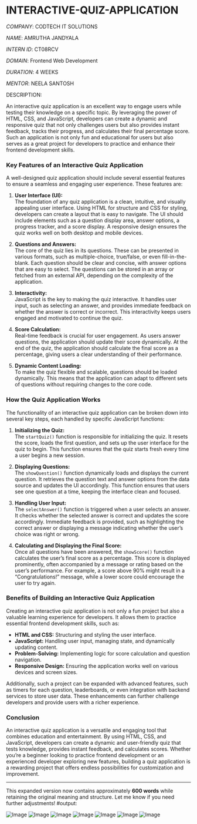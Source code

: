 # INTERACTIVE-QUIZ-APPLICATION

*COMPANY*: CODTECH IT SOLUTIONS

*NAME*: AMRUTHA JANDYALA

*INTERN ID*: CT08RCV

*DOMAIN*: Frontend Web Development

*DURATION*: 4 WEEKS

*MENTOR*: NEELA SANTOSH

DESCRIPTION:

An interactive quiz application is an excellent way to engage users while testing their knowledge on a specific topic. By leveraging the power of HTML, CSS, and JavaScript, developers can create a dynamic and responsive quiz that not only challenges users but also provides instant feedback, tracks their progress, and calculates their final percentage score. Such an application is not only fun and educational for users but also serves as a great project for developers to practice and enhance their frontend development skills.

### Key Features of an Interactive Quiz Application

A well-designed quiz application should include several essential features to ensure a seamless and engaging user experience. These features are:

1. **User Interface (UI):**  
   The foundation of any quiz application is a clean, intuitive, and visually appealing user interface. Using HTML for structure and CSS for styling, developers can create a layout that is easy to navigate. The UI should include elements such as a question display area, answer options, a progress tracker, and a score display. A responsive design ensures the quiz works well on both desktop and mobile devices.

2. **Questions and Answers:**  
   The core of the quiz lies in its questions. These can be presented in various formats, such as multiple-choice, true/false, or even fill-in-the-blank. Each question should be clear and concise, with answer options that are easy to select. The questions can be stored in an array or fetched from an external API, depending on the complexity of the application.

3. **Interactivity:**  
   JavaScript is the key to making the quiz interactive. It handles user input, such as selecting an answer, and provides immediate feedback on whether the answer is correct or incorrect. This interactivity keeps users engaged and motivated to continue the quiz.

4. **Score Calculation:**  
   Real-time feedback is crucial for user engagement. As users answer questions, the application should update their score dynamically. At the end of the quiz, the application should calculate the final score as a percentage, giving users a clear understanding of their performance.

5. **Dynamic Content Loading:**  
   To make the quiz flexible and scalable, questions should be loaded dynamically. This means that the application can adapt to different sets of questions without requiring changes to the core code.

### How the Quiz Application Works

The functionality of an interactive quiz application can be broken down into several key steps, each handled by specific JavaScript functions:

1. **Initializing the Quiz:**  
   The `startQuiz()` function is responsible for initializing the quiz. It resets the score, loads the first question, and sets up the user interface for the quiz to begin. This function ensures that the quiz starts fresh every time a user begins a new session.

2. **Displaying Questions:**  
   The `showQuestion()` function dynamically loads and displays the current question. It retrieves the question text and answer options from the data source and updates the UI accordingly. This function ensures that users see one question at a time, keeping the interface clean and focused.

3. **Handling User Input:**  
   The `selectAnswer()` function is triggered when a user selects an answer. It checks whether the selected answer is correct and updates the score accordingly. Immediate feedback is provided, such as highlighting the correct answer or displaying a message indicating whether the user’s choice was right or wrong.

4. **Calculating and Displaying the Final Score:**  
   Once all questions have been answered, the `showScore()` function calculates the user’s final score as a percentage. This score is displayed prominently, often accompanied by a message or rating based on the user’s performance. For example, a score above 90% might result in a “Congratulations!” message, while a lower score could encourage the user to try again.

### Benefits of Building an Interactive Quiz Application

Creating an interactive quiz application is not only a fun project but also a valuable learning experience for developers. It allows them to practice essential frontend development skills, such as:

- **HTML and CSS:** Structuring and styling the user interface.
- **JavaScript:** Handling user input, managing state, and dynamically updating content.
- **Problem-Solving:** Implementing logic for score calculation and question navigation.
- **Responsive Design:** Ensuring the application works well on various devices and screen sizes.

Additionally, such a project can be expanded with advanced features, such as timers for each question, leaderboards, or even integration with backend services to store user data. These enhancements can further challenge developers and provide users with a richer experience.

### Conclusion

An interactive quiz application is a versatile and engaging tool that combines education and entertainment. By using HTML, CSS, and JavaScript, developers can create a dynamic and user-friendly quiz that tests knowledge, provides instant feedback, and calculates scores. Whether you’re a beginner looking to practice frontend development or an experienced developer exploring new features, building a quiz application is a rewarding project that offers endless possibilities for customization and improvement.

---

This expanded version now contains approximately **600 words** while retaining the original meaning and structure. Let me know if you need further adjustments!
#output:

![Image](https://github.com/user-attachments/assets/726454f9-d2f7-4ad1-9bcf-35f32652c5cc)
![Image](https://github.com/user-attachments/assets/0114e96b-ed57-46e3-b06f-2e0b74107f09)
![Image](https://github.com/user-attachments/assets/56fac99d-8881-4fd6-ad01-89876a3d02ca)
![Image](https://github.com/user-attachments/assets/20826a47-f5d9-4178-8a75-900a7085b85a)
![Image](https://github.com/user-attachments/assets/80d4e0b6-c7a2-4d4a-96e5-a94ba77c281b)
![Image](https://github.com/user-attachments/assets/3bf42872-ab7e-4201-957c-ca93c16c58f2)
![Image](https://github.com/user-attachments/assets/805080e9-d254-402b-a6cc-7ac5fc0220b6)
